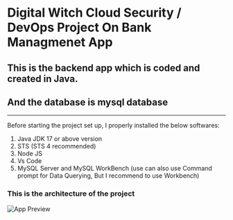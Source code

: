 
# Digital Witch Cloud Security / DevOps Project On Bank Managmenet App
## This is the backend app which is coded and created in Java.
## And the database is mysql database 
-----------------------------------------------------------------------

Before starting the project set up, I properly installed the below softwares:
1) Java JDK 17 or above version
2) STS (STS 4 recommended)
3) Node JS
4) Vs Code
5) MySQL Server and MySQL WorkBench (use can also use Command prompt for Data Querying, But I recommend to use Workbench)

### This is the architecture of the project

![App Preview](architecture-HIPPAA.drawio.svg)